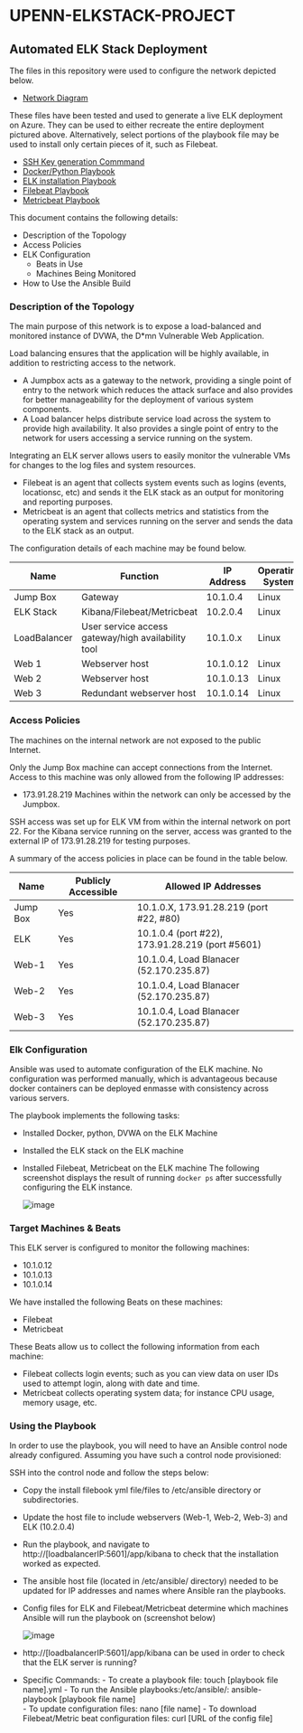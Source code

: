 # UPENN-ELKSTACK-PROJECT
## Automated ELK Stack Deployment

The files in this repository were used to configure the network depicted below.

- [Network Diagram](https://github.com/ozk649/UPENN-ELKSTACK-PROJECT/blob/f71233e2b248459e0c2bb7a4f38d19eaf9d070c1/Project1.png)

These files have been tested and used to generate a live ELK deployment on Azure. They can be used to either recreate the entire deployment pictured above. Alternatively, select portions of the playbook file may be used to install only certain pieces of it, such as Filebeat.

- [SSH Key generation Commmand](https://github.com/ozk649/UPENN-ELKSTACK-PROJECT/blob/main/command-ssh-keygeneration.txt)
- [Docker/Python Playbook](https://github.com/ozk649/UPENN-ELKSTACK-PROJECT/blob/main/pentest.yml)
- [ELK installation Playbook](https://github.com/ozk649/UPENN-ELKSTACK-PROJECT/blob/main/install-ELK.yml)
- [Filebeat Playbook](https://github.com/ozk649/UPENN-ELKSTACK-PROJECT/blob/main/filebeat-playbook.yml)
- [Metricbeat Playbook](https://github.com/ozk649/UPENN-ELKSTACK-PROJECT/blob/main/metribeat-playbook.yml)

This document contains the following details:
- Description of the Topology
- Access Policies
- ELK Configuration
  - Beats in Use
  - Machines Being Monitored
- How to Use the Ansible Build


### Description of the Topology

The main purpose of this network is to expose a load-balanced and monitored instance of DVWA, the D*mn Vulnerable Web Application.

Load balancing ensures that the application will be highly available, in addition to restricting access to the network.
- A Jumpbox acts as a gateway to the network, providing a single point of entry to the network which reduces the attack surface and also provides for better manageability for the deployment of various system components.
- A Load balancer helps distribute service load across the system to provide high availability. It also provides a single point of entry to the network for users accessing a service running on the system.

Integrating an ELK server allows users to easily monitor the vulnerable VMs for changes to the log files and system resources.
- Filebeat is an agent that collects system events such as logins (events, locationsc, etc)  and sends it the ELK stack as an output for monitoring and reporting purposes.
- Metricbeat is an agent that collects metrics and statistics from the operating system and services running on the server and sends the data to the ELK stack as an output.

The configuration details of each machine may be found below.


| Name         | Function                                            | IP Address | Operating System |
|----------    |-----------------------------------------------------|------------|------------------|
| Jump Box     | Gateway                                             | 10.1.0.4   | Linux            |
| ELK Stack    | Kibana/Filebeat/Metricbeat                          | 10.2.0.4   | Linux            |
| LoadBalancer | User service access gateway/high availability tool  | 10.1.0.x   | Linux            |
| Web 1        | Webserver host                                      | 10.1.0.12  | Linux            |
| Web 2        | Webserver host                                      | 10.1.0.13  | Linux            |
| Web 3        | Redundant webserver host                            | 10.1.0.14  | Linux            |

### Access Policies

The machines on the internal network are not exposed to the public Internet. 

Only the Jump Box machine can accept connections from the Internet. Access to this machine was only allowed from the following IP addresses:
- 173.91.28.219
Machines within the network can only be accessed by the Jumpbox.

SSH access was set up for ELK VM from within the internal network on port 22. For the Kibana service running on the server, access was granted to the external IP of 173.91.28.219 for testing purposes.

A summary of the access policies in place can be found in the table below.

| Name     | Publicly Accessible | Allowed IP Addresses                           |
|----------|---------------------|----------------------------------------------- | 
| Jump Box | Yes                 | 10.1.0.X, 173.91.28.219 (port #22, #80)        |
| ELK      | Yes                 | 10.1.0.4 (port #22), 173.91.28.219 (port #5601)|
| Web-1    | Yes                 | 10.1.0.4, Load Blanacer (52.170.235.87)        |
| Web-2    | Yes                 | 10.1.0.4, Load Blanacer (52.170.235.87)        |
| Web-3    | Yes                 | 10.1.0.4, Load Blanacer (52.170.235.87)        |
### Elk Configuration

Ansible was used to automate configuration of the ELK machine. No configuration was performed manually, which is advantageous because docker containers can be deployed enmasse with consistency across various servers.

The playbook implements the following tasks:
- Installed Docker, python, DVWA on the ELK Machine
- Installed the ELK stack on the ELK machine
- lnstalled Filebeat, Metricbeat on the ELK machine
The following screenshot displays the result of running `docker ps` after successfully configuring the ELK instance.

  ![image](https://user-images.githubusercontent.com/44678341/159196357-ebcb4cef-5085-4c90-a1b3-f47ace5399ef.png)

### Target Machines & Beats
This ELK server is configured to monitor the following machines:
- 10.1.0.12
- 10.1.0.13
- 10.1.0.14

We have installed the following Beats on these machines:
- Filebeat
- Metricbeat

These Beats allow us to collect the following information from each machine:
- Filebeat collects login events; such as you can view data on user IDs used to attempt login, along with date and time.
- Metricbeat collects operating system data; for instance CPU usage, memory usage, etc.

### Using the Playbook
In order to use the playbook, you will need to have an Ansible control node already configured. Assuming you have such a control node provisioned: 

SSH into the control node and follow the steps below:
- Copy the install filebook yml file/files to /etc/ansible directory or subdirectories.
- Update the host file to include webservers (Web-1, Web-2, Web-3) and ELK (10.2.0.4)
- Run the playbook, and navigate to http://[loadbalancerIP:5601]/app/kibana to check that the installation worked as expected.
- The ansible host file (located in /etc/ansible/ directory) needed to be updated for IP addresses and names where Ansible ran the playbooks.
- Config files for ELK and Filebeat/Metricbeat determine which machines Ansible will run the playbook on (screenshot below)

    ![image](https://user-images.githubusercontent.com/44678341/159197539-70064e61-a55a-412c-87f5-17a205426429.png)

- http://[loadbalancerIP:5601]/app/kibana can be used in order to check that the ELK server is running?

- Specific Commands:
        - To create a playbook file: touch [playbook file name].yml
        - To run the Ansible playbooks:/etc/ansible/: ansible-playbook [playbook file name]   
        - To update configuration files: nano [file name]
        - To download Filebeat/Metric beat configuration files: curl [URL of the config file] 
